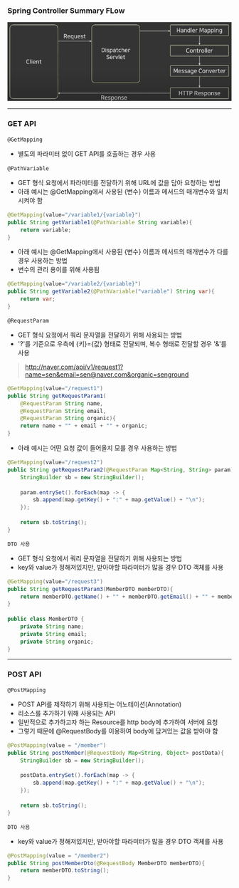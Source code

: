 ### Spring Controller Summary FLow

![img](../../images/springbootControllerFlow.png)


---
### GET API

`@GetMapping`
+ 별도의 파라미터 없이 GET API를 호출하는 경우 사용

`@PathVariable`
+ GET 형식 요청에서 파라미터를 전달하기 위해 URL에 값을 담아 요청하는 방법
+ 아래 예시는 @GetMapping에서 사용된 {변수} 이름과 메서드의 매개변수와 일치시켜야 함

```java
@GetMapping(value="/variable1/{variable}")
public String getVariable1(@PathVariable String variable){
    return variable;
}
```

+ 아래 예시는 @GetMapping에서 사용된 {변수} 이름과 메서드의 매개변수가 다를 경우 사용하는 방법
+ 변수의 관리 용이를 위해 사용됨

```java
@GetMapping(value="/variable2/{variable}")
public String getVariable2(@PathVariable("variable") String var){
    return var;
}
```

`@RequestParam`
+ GET 형식 요청에서 쿼리 문자열을 전달하기 위해 사용되는 방법
+ '?'를 기준으로 우측에 {키}={값} 형태로 전달되며, 복수 형태로 전달할 경우 '&'를 사용

> http://naver.com/api/v1/request1?name=sen&email=sen@naver.com&organic=senground

```java
@GetMapping(value="/request1")
public String getRequestParam1(
    @RequestParam String name,
    @RequestParam String email,
    @RequestParam String organic){
    return name + "" + email + "" + organic;
}
```

+ 아래 예시는 어떤 요청 값이 들어올지 모를 경우 사용하는 방법

```java
@GetMapping(value="/request2")
public String getRequestParam2(@RequestParam Map<String, String> param){
    StringBuilder sb = new StringBuilder();
    
    param.entrySet().forEach(map -> {
        sb.append(map.getKey() + ":" + map.getValue() + "\n");
    });
    
    return sb.toString();
}
```

`DTO 사용`
+ GET 형식 요청에서 쿼리 문자열을 전달하기 위해 사용되는 방법
+ key와 value가 정해져있지만, 받아야할 파라미터가 많을 경우 DTO 객체를 사용

```java
@GetMapping(value="/request3")
public String getRequestParam3(MemberDTO memberDTO){
    return memberDTO.getName() + "" + memberDTO.getEmail() + "" + memberDTO.getOrganic();
}

public class MemberDTO {
    private String name;
    private String email;
    private String organic;
}
```

---

### POST API

`@PostMapping`
+ POST API를 제작하기 위해 사용되는 어노테이션(Annotation)
+ 리소스를 추가하기 위해 사용되는 API
+ 일반적으로 추가하고자 하는 Resource를 http body에 추가하여 서버에 요청
+ 그렇기 때문에 @RequestBody를 이용하여 body에 담겨있는 값을 받아야 함

```java
@PostMapping(value = "/member")
public String postMember(@RequestBody Map<String, Object> postData){
    StringBuilder sb = new StringBuilder();
    
    postData.entrySet().forEach(map -> {
        sb.append(map.getKey() + ":" + map.getValue() + "\n");
    });
    
    return sb.toString();
}
```

`DTO 사용`
+ key와 value가 정해져있지만, 받아야할 파라미터가 많을 경우 DTO 객체를 사용 

```java
@PostMapping(value = "/member2")
public String postMemberDto(@RequestBody MemberDTO memberDTO){
    return memberDTO.toString();
}
```

